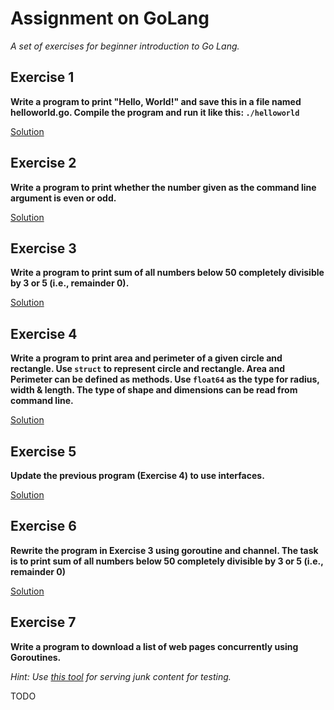 # Assignment on GoLang
_A set of exercises for beginner introduction to Go Lang._



## Exercise 1
**Write a program to print "Hello, World!" and save this in a file named helloworld.go. Compile the program and run it like this: `./helloworld`**

[Solution](ex_1.go)



## Exercise 2
**Write a program to print whether the number given as the command line argument is even or odd.**

[Solution](ex_2.go)



## Exercise 3
**Write a program to print sum of all numbers below 50 completely divisible by 3 or 5 (i.e., remainder 0).**

[Solution](ex_3.go)



## Exercise 4
**Write a program to print area and perimeter of a given circle and rectangle. Use ```struct``` to represent circle and rectangle. Area and Perimeter can be defined as methods. Use ```float64``` as the type for radius, width & length. The type of shape and dimensions can be read from command line.**

[Solution](ex_4.go)



## Exercise 5
**Update the previous program (Exercise 4) to use interfaces.**

[Solution](ex_5.go)



## Exercise 6
**Rewrite the program in Exercise 3 using goroutine and channel. The task is to print sum of all numbers below 50 completely divisible by 3 or 5 (i.e., remainder 0)**

[Solution](ex_6.go)



## Exercise 7
**Write a program to download a list of web pages concurrently using Goroutines.**

_Hint: Use [this tool](https://github.com/baijum/lipsum) for serving junk content for testing._

TODO
